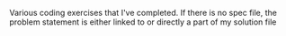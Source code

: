 Various coding exercises that I've completed.
If there is no spec file, the problem statement is either linked to or directly a part of my solution file 
